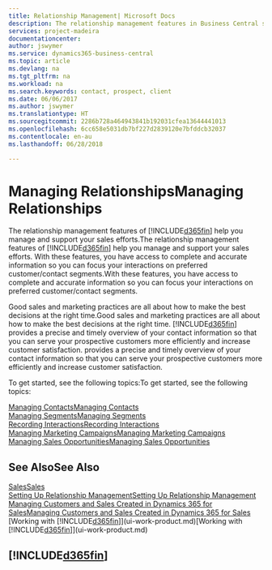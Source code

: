 ```yaml
---
title: Relationship Management| Microsoft Docs
description: The relationship management features in Business Central support your sales efforts and let you access information about contacts and prospects so you can serve customers efficiently.
services: project-madeira
documentationcenter: 
author: jswymer
ms.service: dynamics365-business-central
ms.topic: article
ms.devlang: na
ms.tgt_pltfrm: na
ms.workload: na
ms.search.keywords: contact, prospect, client
ms.date: 06/06/2017
ms.author: jswymer
ms.translationtype: HT
ms.sourcegitcommit: 2286b728a464943841b192031cfea13644441013
ms.openlocfilehash: 6cc658e5031db7bf227d2839120e7bfddcb32037
ms.contentlocale: en-au
ms.lasthandoff: 06/28/2018

---
```

# <a name="managing-relationships"></a><span data-ttu-id="554b2-103">Managing Relationships</span><span class="sxs-lookup"><span data-stu-id="554b2-103">Managing Relationships</span></span>
<span data-ttu-id="554b2-104">The relationship management features of [!INCLUDE[d365fin](includes/d365fin_md.md)] help you manage and support your sales efforts.</span><span class="sxs-lookup"><span data-stu-id="554b2-104">The relationship management features of [!INCLUDE[d365fin](includes/d365fin_md.md)] help you manage and support your sales efforts.</span></span> <span data-ttu-id="554b2-105">With these features, you have access to complete and accurate information so you can focus your interactions on preferred customer/contact segments.</span><span class="sxs-lookup"><span data-stu-id="554b2-105">With these features, you have access to complete and accurate information so you can focus your interactions on preferred customer/contact segments.</span></span>

<span data-ttu-id="554b2-106">Good sales and marketing practices are all about how to make the best decisions at the right time.</span><span class="sxs-lookup"><span data-stu-id="554b2-106">Good sales and marketing practices are all about how to make the best decisions at the right time.</span></span> [!INCLUDE[d365fin](includes/d365fin_md.md)]<span data-ttu-id="554b2-107"> provides a precise and timely overview of your contact information so that you can serve your prospective customers more efficiently and increase customer satisfaction.</span><span class="sxs-lookup"><span data-stu-id="554b2-107"> provides a precise and timely overview of your contact information so that you can serve your prospective customers more efficiently and increase customer satisfaction.</span></span>

<span data-ttu-id="554b2-108">To get started, see the following topics:</span><span class="sxs-lookup"><span data-stu-id="554b2-108">To get started, see the following topics:</span></span>

[<span data-ttu-id="554b2-109">Managing Contacts</span><span class="sxs-lookup"><span data-stu-id="554b2-109">Managing Contacts</span></span>](marketing-contacts.md)  
[<span data-ttu-id="554b2-110">Managing Segments</span><span class="sxs-lookup"><span data-stu-id="554b2-110">Managing Segments</span></span>](marketing-segments.md)  
[<span data-ttu-id="554b2-111">Recording Interactions</span><span class="sxs-lookup"><span data-stu-id="554b2-111">Recording Interactions</span></span>](marketing-interactions.md)  
[<span data-ttu-id="554b2-112">Managing Marketing Campaigns</span><span class="sxs-lookup"><span data-stu-id="554b2-112">Managing Marketing Campaigns</span></span>](marketing-campaigns.md)  
[<span data-ttu-id="554b2-113">Managing Sales Opportunities</span><span class="sxs-lookup"><span data-stu-id="554b2-113">Managing Sales Opportunities</span></span>](marketing-manage-sales-opportunities.md)

## <a name="see-also"></a><span data-ttu-id="554b2-114">See Also</span><span class="sxs-lookup"><span data-stu-id="554b2-114">See Also</span></span>
[<span data-ttu-id="554b2-115">Sales</span><span class="sxs-lookup"><span data-stu-id="554b2-115">Sales</span></span>](sales-manage-sales.md)  
[<span data-ttu-id="554b2-116">Setting Up Relationship Management</span><span class="sxs-lookup"><span data-stu-id="554b2-116">Setting Up Relationship Management</span></span>](marketing-setup-marketing.md)  
[<span data-ttu-id="554b2-117">Managing Customers and Sales Created in Dynamics 365 for Sales</span><span class="sxs-lookup"><span data-stu-id="554b2-117">Managing Customers and Sales Created in Dynamics 365 for Sales</span></span>](marketing-integrate-dynamicscrm.md)  
<span data-ttu-id="554b2-118">[Working with [!INCLUDE[d365fin](includes/d365fin_md.md)]](ui-work-product.md)</span><span class="sxs-lookup"><span data-stu-id="554b2-118">[Working with [!INCLUDE[d365fin](includes/d365fin_md.md)]](ui-work-product.md)</span></span>  

## [!INCLUDE[d365fin](includes/free_trial_md.md)]  
 

